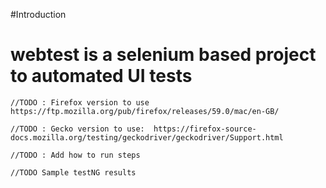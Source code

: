 #Introduction
# webtest is a selenium based project to automated UI tests


    //TODO : Firefox version to use https://ftp.mozilla.org/pub/firefox/releases/59.0/mac/en-GB/

    //TODO : Gecko version to use:  https://firefox-source-docs.mozilla.org/testing/geckodriver/geckodriver/Support.html

    //TODO : Add how to run steps

    //TODO Sample testNG results